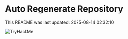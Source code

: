 # Auto Regenerate Repository

This README was last updated: 2025-08-14 02:32:10

 ![TryHackMe](https://tryhackme.com/badge/533634)